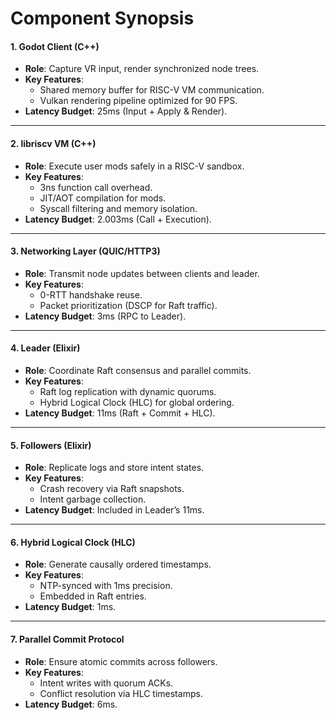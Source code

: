 # **Component Synopsis**

#### **1. Godot Client (C++)**

- **Role**: Capture VR input, render synchronized node trees.
- **Key Features**:
  - Shared memory buffer for RISC-V VM communication.
  - Vulkan rendering pipeline optimized for 90 FPS.
- **Latency Budget**: 25ms (Input + Apply & Render).

---

#### **2. libriscv VM (C++)**

- **Role**: Execute user mods safely in a RISC-V sandbox.
- **Key Features**:
  - 3ns function call overhead.
  - JIT/AOT compilation for mods.
  - Syscall filtering and memory isolation.
- **Latency Budget**: 2.003ms (Call + Execution).

---

#### **3. Networking Layer (QUIC/HTTP3)**

- **Role**: Transmit node updates between clients and leader.
- **Key Features**:
  - 0-RTT handshake reuse.
  - Packet prioritization (DSCP for Raft traffic).
- **Latency Budget**: 3ms (RPC to Leader).

---

#### **4. Leader (Elixir)**

- **Role**: Coordinate Raft consensus and parallel commits.
- **Key Features**:
  - Raft log replication with dynamic quorums.
  - Hybrid Logical Clock (HLC) for global ordering.
- **Latency Budget**: 11ms (Raft + Commit + HLC).

---

#### **5. Followers (Elixir)**

- **Role**: Replicate logs and store intent states.
- **Key Features**:
  - Crash recovery via Raft snapshots.
  - Intent garbage collection.
- **Latency Budget**: Included in Leader’s 11ms.

---

#### **6. Hybrid Logical Clock (HLC)**

- **Role**: Generate causally ordered timestamps.
- **Key Features**:
  - NTP-synced with 1ms precision.
  - Embedded in Raft entries.
- **Latency Budget**: 1ms.

---

#### **7. Parallel Commit Protocol**

- **Role**: Ensure atomic commits across followers.
- **Key Features**:
  - Intent writes with quorum ACKs.
  - Conflict resolution via HLC timestamps.
- **Latency Budget**: 6ms.
